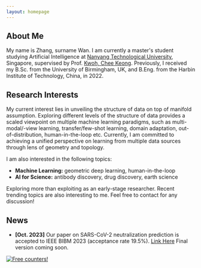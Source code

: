```yaml
---
layout: homepage
---
```


## About Me

My name is Zhang, surname Wan. I am currently a master's student studying Artificial Intelligence at [Nanyang Technological University](https://www.ntu.edu.sg/), Singapore, supervised by Prof. [Kwoh, Chee Keong](https://personal.ntu.edu.sg/asckkwoh/). Previously, I received my B.Sc. from the University of Birmingham, UK, and B.Eng. from the Harbin Institute of Technology, China, in 2022. 

## Research Interests

My current interest lies in unveiling the structure of data on top of manifold assumption. Exploring different levels of the structure of data provides a scaled viewpoint on multiple machine learning paradigms, such as multi-modal/-view learning, transfer/few-shot learning, domain adaptation, out-of-distribution, human-in-the-loop etc. Currently, I am committed to achieving a unified perspective on learning from multiple data sources through lens of geometry and topology.

I am also interested in the following topics:
- **Machine Learning:** geometric deep learning, human-in-the-loop
- **AI for Science:** antibody discovery, drug discovery, earth science

Exploring more than exploiting as an early-stage researcher. Recent trending topics are also interesting to me. Feel free to contact for any discussion!

## News

- **[Oct. 2023]** Our paper on SARS-CoV-2 neutralization prediction is accepted to IEEE BIBM 2023 (acceptance rate 19.5%). [Link Here](https://drive.google.com/file/d/1GWBEEtS0DANLVAFDPVpuBW3-PshygACT/view?usp=sharing) Final version coming soon.

<!-- {% include_relative _includes/publications.md %} -->

<!-- {% include_relative _includes/services.md %} -->


<a href="https://info.flagcounter.com/g6Vp"><img src="https://s01.flagcounter.com/count2/g6Vp/bg_FFFFFF/txt_000000/border_CCCCCC/columns_2/maxflags_10/viewers_0/labels_0/pageviews_0/flags_0/percent_0/" alt="Free counters!" border="0"></a>
